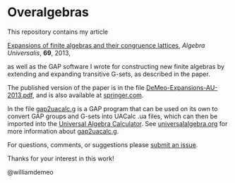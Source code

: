Overalgebras
============

This repository contains my article

[Expansions of finite algebras and their congruence lattices][], *Algebra Universalis*, **69**, 2013,

as well as the GAP software I wrote for constructing new finite algebras by
extending and expanding transitive G-sets, as described in the paper. 

The published version of the paper is in the file [DeMeo-Expansions-AU-2013.pdf][],
and is also available at [springer.com][]. 

In the file [gap2uacalc.g][] is a GAP program that can be used on its own to convert GAP groups and G-sets into UACalc .ua files,
which can then be imported into the [Universal Algebra Calculator](http://uacalc.org).
See [universalalgebra.org][] for more information about [gap2uacalc.g][].

For questions, comments, or suggestions please [submit an issue][].

Thanks for your interest in this work!

@williamdemeo

[DeMeo-Expansions-AU-2013.pdf]: https://github.com/williamdemeo/Overalgebras/raw/master/DeMeo-Expansions-AU-2013.pdf
[springer.com]: http://link.springer.com
[Expansions of finite algebras and their congruence lattices]: https://github.com/williamdemeo/Overalgebras/raw/master/DeMeo-Expansions-AU-2013.pdf
[universalalgebra.org]: http://universalalgebra.wordpress.org/documentation/gap/gap-and-uacalc/ 
[gap2uacalc.g]: https://github.com/williamdemeo/Overalgebras/blob/master/gap2uacalc.g
[submit an issue]: https://github.com/williamdemeo/Overalgebras/issues
